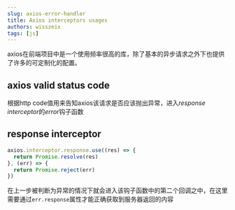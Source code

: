 ```yaml
---
slug: axios-error-handler
title: Axios interceptors usages
authors: wisszeix
tags: [js]
---
```


axios在前端项目中是一个使用频率很高的库，除了基本的异步请求之外下也提供了许多的可定制化的配置。

## axios valid status code
根据http code值用来告知axios该请求是否应该抛出异常，进入*response interceptor*的*error*钩子函数

## response interceptor
```ts
axios.interceptor.response.use((res) => {
  return Promise.resolve(res)
}, (err) => {
  return Promise.reject(err)
})
```

在上一步被判断为异常的情况下就会进入该钩子函数中的第二个回调之中，在这里需要通过`err.response`属性才能正确获取到服务器返回的内容


